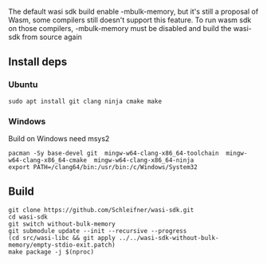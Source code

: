 The default wasi sdk build enable -mbulk-memory, but it's still a proposal of Wasm, some compilers still doesn't support this feature.
To run wasm sdk on those compilers, -mbulk-memory must be disabled and build the wasi-sdk from source again

## Install deps
### Ubuntu
```shell
sudo apt install git clang ninja cmake make
```

### Windows
Build on Windows need msys2
```shell
pacman -Sy base-devel git  mingw-w64-clang-x86_64-toolchain  mingw-w64-clang-x86_64-cmake  mingw-w64-clang-x86_64-ninja
export PATH=/clang64/bin:/usr/bin:/c/Windows/System32
```

## Build
```shell
git clone https://github.com/Schleifner/wasi-sdk.git
cd wasi-sdk
git switch without-bulk-memory
git submodule update --init --recursive --progress
(cd src/wasi-libc && git apply ../../wasi-sdk-without-bulk-memory/empty-stdio-exit.patch)
make package -j $(nproc)
```
